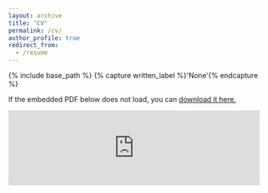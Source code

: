 ```yaml
---
layout: archive
title: "CV"
permalink: /cv/
author_profile: true
redirect_from:
  - /resume
---
```


{% include base_path %}
{% capture written_label %}'None'{% endcapture %}

If the embedded PDF below does not load, you can <u><a href="https://github.com/sestoeckl/sestoeckl.github.io/blob/master/SEStoeckl_cv.pdf">download it here.</a></u>
<br/>

<embed src="https://sestoeckl.github.io/SEStoeckl_cv.pdf" type="application/pdf" width="100%" />
